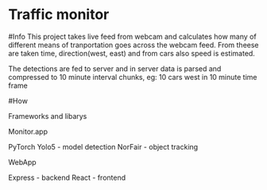 # Traffic monitor

#Info
This project takes live feed from webcam and calculates how many of different means of tranportation goes across the webcam feed. 
From theese are taken time, direction(west, east) and from cars also speed is estimated.

The detections are fed to server and in server data is parsed and compressed to 10 minute interval chunks, eg: 10 cars west in 10 minute time frame


#How

Frameworks and libarys

Monitor.app

PyTorch
Yolo5 - model detection
NorFair - object tracking

WebApp

Express - backend
React - frontend



